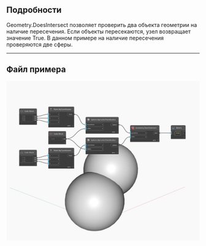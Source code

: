 ## Подробности
Geometry.DoesIntersect позволяет проверить два объекта геометрии на наличие пересечения. Если объекты пересекаются, узел возвращает значение True. В данном примере на наличие пересечения проверяются две сферы.
___
## Файл примера

![DoesIntersect](./Autodesk.DesignScript.Geometry.Geometry.DoesIntersect_img.jpg)


